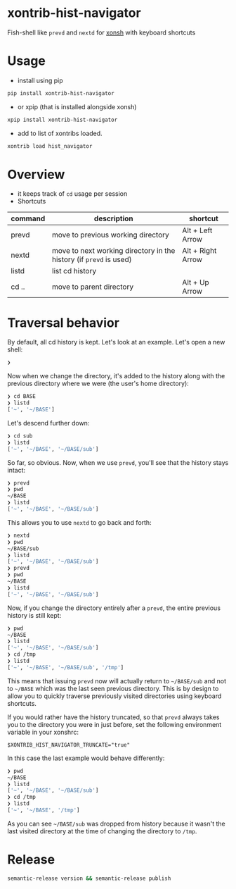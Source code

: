 # xontrib-hist-navigator

Fish-shell like `prevd` and `nextd` for [xonsh](https://github.com/xonsh/xonsh/) with keyboard shortcuts

# Usage

- install using pip
```sh
pip install xontrib-hist-navigator
```

- or xpip (that is installed alongside xonsh)

```sh
xpip install xontrib-hist-navigator
```

- add to list of xontribs loaded.

```sh
xontrib load hist_navigator
```

# Overview

- it keeps track of `cd` usage per session
- Shortcuts

| command | description                                                        | shortcut          |
| ------- | ------------------------------------------------------------------ | ----------------- |
| prevd   | move to previous working directory                                 | Alt + Left Arrow  |
| nextd   | move to next working directory in the history (if `prevd` is used) | Alt + Right Arrow |
| listd   | list cd history                                                    |                   |
| cd ..   | move to parent directory                                           | Alt + Up Arrow    |


# Traversal behavior

By default, all cd history is kept. Let's look at an example. Let's open
a new shell:

```sh
❯
```

Now when we change the directory, it's added to the history along with
the previous directory where we were (the user's home directory):

```sh
❯ cd BASE
❯ listd
['~', '~/BASE']
```

Let's descend further down:

```sh
❯ cd sub
❯ listd
['~', '~/BASE', '~/BASE/sub']
```

So far, so obvious. Now, when we use `prevd`, you'll see that the history
stays intact:

```sh
❯ prevd
❯ pwd
~/BASE
❯ listd
['~', '~/BASE', '~/BASE/sub']
```

This allows you to use `nextd` to go back and forth:

```sh
❯ nextd
❯ pwd
~/BASE/sub
❯ listd
['~', '~/BASE', '~/BASE/sub']
❯ prevd
❯ pwd
~/BASE
❯ listd
['~', '~/BASE', '~/BASE/sub']
```

Now, if you change the directory entirely after a `prevd`, the entire
previous history is still kept:

```sh
❯ pwd
~/BASE
❯ listd
['~', '~/BASE', '~/BASE/sub']
❯ cd /tmp
❯ listd
['~', '~/BASE', '~/BASE/sub', '/tmp']
```

This means that issuing `prevd` now will actually return to `~/BASE/sub`
and not to `~/BASE` which was the last seen previous directory.
This is by design to allow you to quickly traverse previously visited
directories using keyboard shortcuts.

If you would rather have the history truncated, so that `prevd` always
takes you to the directory you were in just before, set the following
environment variable in your xonshrc:

```xsh
$XONTRIB_HIST_NAVIGATOR_TRUNCATE="true"
```

In this case the last example would behave differently:

```sh
❯ pwd
~/BASE
❯ listd
['~', '~/BASE', '~/BASE/sub']
❯ cd /tmp
❯ listd
['~', '~/BASE', '/tmp']
```

As you can see `~/BASE/sub` was dropped from history because it wasn't
the last visited directory at the time of changing the directory to
`/tmp`.


# Release

```sh
semantic-release version && semantic-release publish
```
